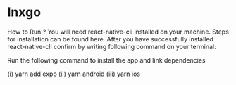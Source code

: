 # Inxgo

How to Run ?
You will need react-native-cli installed on your machine. Steps for installation can be found here. After you have successfully installed react-native-cli confirm by writing following command on your terminal:

Run the following command to install the app and link dependencies

(i)    yarn add expo 
(ii)   yarn android 
(iii)  yarn ios 


